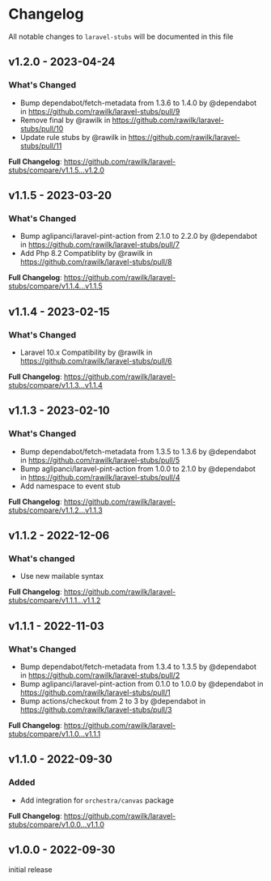 # Changelog

All notable changes to `laravel-stubs` will be documented in this file

## v1.2.0 - 2023-04-24

### What's Changed

- Bump dependabot/fetch-metadata from 1.3.6 to 1.4.0 by @dependabot in https://github.com/rawilk/laravel-stubs/pull/9
- Remove final by @rawilk in https://github.com/rawilk/laravel-stubs/pull/10
- Update rule stubs by @rawilk in https://github.com/rawilk/laravel-stubs/pull/11

**Full Changelog**: https://github.com/rawilk/laravel-stubs/compare/v1.1.5...v1.2.0

## v1.1.5 - 2023-03-20

### What's Changed

- Bump aglipanci/laravel-pint-action from 2.1.0 to 2.2.0 by @dependabot in https://github.com/rawilk/laravel-stubs/pull/7
- Add Php 8.2 Compatiblity by @rawilk in https://github.com/rawilk/laravel-stubs/pull/8

**Full Changelog**: https://github.com/rawilk/laravel-stubs/compare/v1.1.4...v1.1.5

## v1.1.4 - 2023-02-15

### What's Changed

- Laravel 10.x Compatibility by @rawilk in https://github.com/rawilk/laravel-stubs/pull/6

**Full Changelog**: https://github.com/rawilk/laravel-stubs/compare/v1.1.3...v1.1.4

## v1.1.3 - 2023-02-10

### What's Changed

- Bump dependabot/fetch-metadata from 1.3.5 to 1.3.6 by @dependabot in https://github.com/rawilk/laravel-stubs/pull/5
- Bump aglipanci/laravel-pint-action from 1.0.0 to 2.1.0 by @dependabot in https://github.com/rawilk/laravel-stubs/pull/4
- Add namespace to event stub

**Full Changelog**: https://github.com/rawilk/laravel-stubs/compare/v1.1.2...v1.1.3

## v1.1.2 - 2022-12-06

### What's changed

- Use new mailable syntax

**Full Changelog**: https://github.com/rawilk/laravel-stubs/compare/v1.1.1...v1.1.2

## v1.1.1 - 2022-11-03

### What's Changed

- Bump dependabot/fetch-metadata from 1.3.4 to 1.3.5 by @dependabot in https://github.com/rawilk/laravel-stubs/pull/2
- Bump aglipanci/laravel-pint-action from 0.1.0 to 1.0.0 by @dependabot in https://github.com/rawilk/laravel-stubs/pull/1
- Bump actions/checkout from 2 to 3 by @dependabot in https://github.com/rawilk/laravel-stubs/pull/3

**Full Changelog**: https://github.com/rawilk/laravel-stubs/compare/v1.1.0...v1.1.1

## v1.1.0 - 2022-09-30

### Added

- Add integration for `orchestra/canvas` package

**Full Changelog**: https://github.com/rawilk/laravel-stubs/compare/v1.0.0...v1.1.0

## v1.0.0 - 2022-09-30

initial release
